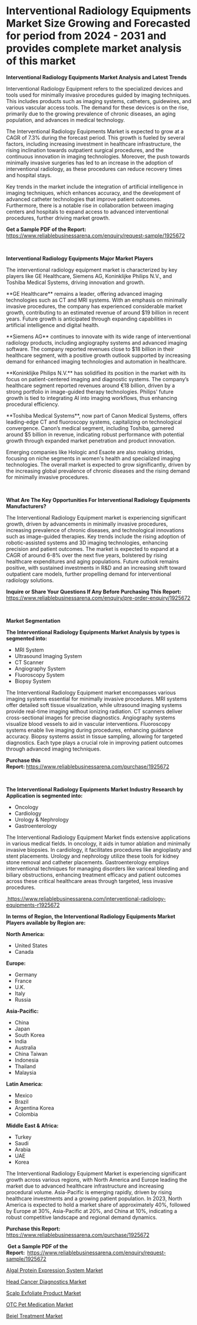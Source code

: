 <p><h1>Interventional Radiology Equipments Market Size Growing and Forecasted for period from 2024 - 2031 and provides complete market analysis of this market</h1></p><p><strong>Interventional Radiology Equipments Market Analysis and Latest Trends</strong></p>
<p><p>Interventional Radiology Equipment refers to the specialized devices and tools used for minimally invasive procedures guided by imaging techniques. This includes products such as imaging systems, catheters, guidewires, and various vascular access tools. The demand for these devices is on the rise, primarily due to the growing prevalence of chronic diseases, an aging population, and advances in medical technology.</p><p>The Interventional Radiology Equipments Market is expected to grow at a CAGR of 7.3% during the forecast period. This growth is fueled by several factors, including increasing investment in healthcare infrastructure, the rising inclination towards outpatient surgical procedures, and the continuous innovation in imaging technologies. Moreover, the push towards minimally invasive surgeries has led to an increase in the adoption of interventional radiology, as these procedures can reduce recovery times and hospital stays.</p><p>Key trends in the market include the integration of artificial intelligence in imaging techniques, which enhances accuracy, and the development of advanced catheter technologies that improve patient outcomes. Furthermore, there is a notable rise in collaboration between imaging centers and hospitals to expand access to advanced interventional procedures, further driving market growth.</p></p>
<p><strong>Get a Sample PDF of the Report:&nbsp;</strong> <a href="https://www.reliablebusinessarena.com/enquiry/request-sample/1925672?utm_campaign=1331&utm_medium=2&utm_source=Github&utm_content=ia&utm_term=24102024&utm_id=interventional-radiology-equipments">https://www.reliablebusinessarena.com/enquiry/request-sample/1925672</a></p>
<p>&nbsp;</p>
<p><strong>Interventional Radiology Equipments Major Market Players</strong></p>
<p><p>The interventional radiology equipment market is characterized by key players like GE Healthcare, Siemens AG, Koninklijke Philips N.V., and Toshiba Medical Systems, driving innovation and growth. </p><p>**GE Healthcare** remains a leader, offering advanced imaging technologies such as CT and MRI systems. With an emphasis on minimally invasive procedures, the company has experienced considerable market growth, contributing to an estimated revenue of around $19 billion in recent years. Future growth is anticipated through expanding capabilities in artificial intelligence and digital health.</p><p>**Siemens AG** continues to innovate with its wide range of interventional radiology products, including angiography systems and advanced imaging software. The company reported revenues close to $18 billion in their healthcare segment, with a positive growth outlook supported by increasing demand for enhanced imaging technologies and automation in healthcare.</p><p>**Koninklijke Philips N.V.** has solidified its position in the market with its focus on patient-centered imaging and diagnostic systems. The company’s healthcare segment reported revenues around €18 billion, driven by a strong portfolio in image-guided therapy technologies. Philips' future growth is tied to integrating AI into imaging workflows, thus enhancing procedural efficiency.</p><p>**Toshiba Medical Systems**, now part of Canon Medical Systems, offers leading-edge CT and fluoroscopy systems, capitalizing on technological convergence. Canon’s medical segment, including Toshiba, garnered around $5 billion in revenue, indicating robust performance with potential growth through expanded market penetration and product innovation.</p><p>Emerging companies like Hologic and Esaote are also making strides, focusing on niche segments in women's health and specialized imaging technologies. The overall market is expected to grow significantly, driven by the increasing global prevalence of chronic diseases and the rising demand for minimally invasive procedures.</p></p>
<p>&nbsp;</p>
<p><strong>What Are The Key Opportunities For Interventional Radiology Equipments Manufacturers?</strong></p>
<p><p>The Interventional Radiology Equipment market is experiencing significant growth, driven by advancements in minimally invasive procedures, increasing prevalence of chronic diseases, and technological innovations such as image-guided therapies. Key trends include the rising adoption of robotic-assisted systems and 3D imaging technologies, enhancing precision and patient outcomes. The market is expected to expand at a CAGR of around 6-8% over the next five years, bolstered by rising healthcare expenditures and aging populations. Future outlook remains positive, with sustained investments in R&D and an increasing shift toward outpatient care models, further propelling demand for interventional radiology solutions.</p></p>
<p><strong>Inquire or Share Your Questions If Any Before Purchasing This Report:</strong> <a href="https://www.reliablebusinessarena.com/enquiry/pre-order-enquiry/1925672?utm_campaign=1331&utm_medium=2&utm_source=Github&utm_content=ia&utm_term=24102024&utm_id=interventional-radiology-equipments">https://www.reliablebusinessarena.com/enquiry/pre-order-enquiry/1925672</a></p>
<p>&nbsp;</p>
<p><strong>Market Segmentation</strong></p>
<p><strong>The Interventional Radiology Equipments Market Analysis by types is segmented into:</strong></p>
<p><ul><li>MRI System</li><li>Ultrasound Imaging System</li><li>CT Scanner</li><li>Angiography System</li><li>Fluoroscopy System</li><li>Biopsy System</li></ul></p>
<p><p>The Interventional Radiology Equipment market encompasses various imaging systems essential for minimally invasive procedures. MRI systems offer detailed soft tissue visualization, while ultrasound imaging systems provide real-time imaging without ionizing radiation. CT scanners deliver cross-sectional images for precise diagnostics. Angiography systems visualize blood vessels to aid in vascular interventions. Fluoroscopy systems enable live imaging during procedures, enhancing guidance accuracy. Biopsy systems assist in tissue sampling, allowing for targeted diagnostics. Each type plays a crucial role in improving patient outcomes through advanced imaging techniques.</p></p>
<p><strong>Purchase this Report:&nbsp;</strong><a href="https://www.reliablebusinessarena.com/purchase/1925672?utm_campaign=1331&utm_medium=2&utm_source=Github&utm_content=ia&utm_term=24102024&utm_id=interventional-radiology-equipments">https://www.reliablebusinessarena.com/purchase/1925672</a></p>
<p>&nbsp;</p>
<p><strong>The Interventional Radiology Equipments Market Industry Research by Application is segmented into:</strong></p>
<p><ul><li>Oncology</li><li>Cardiology</li><li>Urology & Nephrology</li><li>Gastroenterology</li></ul></p>
<p><p>The Interventional Radiology Equipment Market finds extensive applications in various medical fields. In oncology, it aids in tumor ablation and minimally invasive biopsies. In cardiology, it facilitates procedures like angioplasty and stent placements. Urology and nephrology utilize these tools for kidney stone removal and catheter placements. Gastroenterology employs interventional techniques for managing disorders like variceal bleeding and biliary obstructions, enhancing treatment efficacy and patient outcomes across these critical healthcare areas through targeted, less invasive procedures.</p></p>
<p><a href="https://www.reliablebusinessarena.com/interventional-radiology-equipments-r1925672?utm_campaign=1331&utm_medium=2&utm_source=Github&utm_content=ia&utm_term=24102024&utm_id=interventional-radiology-equipments">&nbsp;https://www.reliablebusinessarena.com/interventional-radiology-equipments-r1925672</a></p>
<p><strong>In terms of Region, the Interventional Radiology Equipments Market Players available by Region are:</strong></p>
<p>
    <p> <strong> North America: </strong>
        <ul>
            <li>United States</li>
            <li>Canada</li>
        </ul>
        </p> 
    <p> <strong> Europe: </strong>
        <ul>
            <li>Germany</li>
            <li>France</li>
            <li>U.K.</li>
            <li>Italy</li>
            <li>Russia</li>
        </ul>
        </p> 
    <p> <strong> Asia-Pacific: </strong>
        <ul>
            <li>China</li>
            <li>Japan</li>
            <li>South Korea</li>
            <li>India</li>
            <li>Australia</li>
            <li>China Taiwan</li>
            <li>Indonesia</li>
            <li>Thailand</li>
            <li>Malaysia</li>
        </ul>
        </p> 
    <p> <strong> Latin America: </strong>
        <ul>
            <li>Mexico</li>
            <li>Brazil</li>
            <li>Argentina Korea</li>
            <li>Colombia</li>
        </ul>
        </p> 
    <p> <strong> Middle East & Africa: </strong>
        <ul>
            <li>Turkey</li>
            <li>Saudi</li>
            <li>Arabia</li>
            <li>UAE</li>
            <li>Korea</li>
        </ul>
    </p>
    </p>
<p><p>The Interventional Radiology Equipment Market is experiencing significant growth across various regions, with North America and Europe leading the market due to advanced healthcare infrastructure and increasing procedural volume. Asia-Pacific is emerging rapidly, driven by rising healthcare investments and a growing patient population. In 2023, North America is expected to hold a market share of approximately 40%, followed by Europe at 30%, Asia-Pacific at 20%, and China at 10%, indicating a robust competitive landscape and regional demand dynamics.</p></p>
<p><strong>Purchase this Report: </strong><a href="https://www.reliablebusinessarena.com/purchase/1925672?utm_campaign=1331&utm_medium=2&utm_source=Github&utm_content=ia&utm_term=24102024&utm_id=interventional-radiology-equipments">https://www.reliablebusinessarena.com/purchase/1925672</a></p>
<p>&nbsp;<strong>Get a Sample PDF of the Report:&nbsp;&nbsp;</strong><a href="https://www.reliablebusinessarena.com/enquiry/request-sample/1925672?utm_campaign=1331&utm_medium=2&utm_source=Github&utm_content=ia&utm_term=24102024&utm_id=interventional-radiology-equipments">https://www.reliablebusinessarena.com/enquiry/request-sample/1925672</a></p>
<p><strong></strong></p>
<p><p><a href="https://www.linkedin.com/pulse/insights-algal-protein-expression-system-market-players-ryaje?utm_campaign=1331&utm_medium=2&utm_source=Github&utm_content=ia&utm_term=24102024&utm_id=interventional-radiology-equipments">Algal Protein Expression System Market</a></p><p><a href="https://github.com/joannesouthgate/Market-Research-Report-List-5/blob/main/head-cancer-diagnostics-market.md?utm_campaign=1331&utm_medium=2&utm_source=Github&utm_content=ia&utm_term=24102024&utm_id=interventional-radiology-equipments">Head Cancer Diagnostics Market</a></p><p><a href="https://www.linkedin.com/pulse/scalp-exfoliate-product-mosaic-piecing-together-global-market-atlye?utm_campaign=1331&utm_medium=2&utm_source=Github&utm_content=ia&utm_term=24102024&utm_id=interventional-radiology-equipments">Scalp Exfoliate Product Market</a></p><p><a href="https://www.linkedin.com/pulse/global-otc-pet-medication-market-pulse-trends-growth-jpqee?utm_campaign=1331&utm_medium=2&utm_source=Github&utm_content=ia&utm_term=24102024&utm_id=interventional-radiology-equipments">OTC Pet Medication Market</a></p><p><a href="https://www.linkedin.com/pulse/bejel-treatment-market-size-growth-trends-statistics-forecasts-l53ze?utm_campaign=1331&utm_medium=2&utm_source=Github&utm_content=ia&utm_term=24102024&utm_id=interventional-radiology-equipments">Bejel Treatment Market</a></p></p>